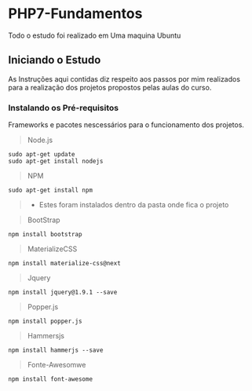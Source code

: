 # PHP7-Fundamentos
Todo o estudo foi realizado em Uma maquina Ubuntu

## Iniciando o Estudo
As Instruções aqui contidas diz respeito aos passos por mim realizados para a realização dos projetos propostos pelas aulas do curso.

### Instalando os Pré-requisitos
Frameworks e pacotes nescessários para o funcionamento dos projetos.

> Node.js
```
sudo apt-get update
sudo apt-get install nodejs
```
> NPM
```
sudo apt-get install npm
```
>- Estes foram instalados dentro da pasta onde fica o projeto

> BootStrap
```
npm install bootstrap
```
> MaterializeCSS
```
npm install materialize-css@next
```
> Jquery
```
npm install jquery@1.9.1 --save
```
> Popper.js
```
npm install popper.js
```
> Hammersjs
```
npm install hammerjs --save
```
> Fonte-Awesomwe
```
npm install font-awesome
```
